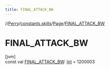 ```yaml
---
title: FINAL_ATTACK_BW
---
```

//[Perry](../../../index.html)/[constants.skills](../index.html)/[Page](index.html)/[FINAL_ATTACK_BW](-f-i-n-a-l_-a-t-t-a-c-k_-b-w.html)



# FINAL_ATTACK_BW



[jvm]\
const val [FINAL_ATTACK_BW](-f-i-n-a-l_-a-t-t-a-c-k_-b-w.html): [Int](https://kotlinlang.org/api/latest/jvm/stdlib/kotlin/-int/index.html) = 1200003




